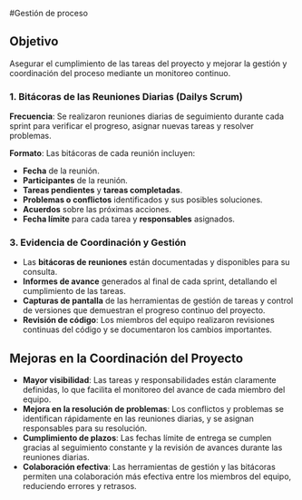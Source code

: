 #Gestión de proceso

## Objetivo
Asegurar el cumplimiento de las tareas del proyecto y mejorar la gestión y coordinación del proceso mediante un monitoreo continuo.

### 1. Bitácoras de las Reuniones Diarias (Dailys Scrum)
**Frecuencia**: Se realizaron reuniones diarias de seguimiento durante cada sprint para verificar el progreso, asignar nuevas tareas y resolver problemas.

**Formato**: Las bitácoras de cada reunión incluyen:
- **Fecha** de la reunión.
- **Participantes** de la reunión.
- **Tareas pendientes** y **tareas completadas**.
- **Problemas o conflictos** identificados y sus posibles soluciones.
- **Acuerdos** sobre las próximas acciones.
- **Fecha límite** para cada tarea y **responsables** asignados.


### 3. Evidencia de Coordinación y Gestión
- Las **bitácoras de reuniones** están documentadas y disponibles para su consulta.
- **Informes de avance** generados al final de cada sprint, detallando el cumplimiento de las tareas.
- **Capturas de pantalla** de las herramientas de gestión de tareas y control de versiones que demuestran el progreso continuo del proyecto.
- **Revisión de código**: Los miembros del equipo realizaron revisiones continuas del código y se documentaron los cambios importantes.


## Mejoras en la Coordinación del Proyecto
- **Mayor visibilidad**: Las tareas y responsabilidades están claramente definidas, lo que facilita el monitoreo del avance de cada miembro del equipo.
- **Mejora en la resolución de problemas**: Los conflictos y problemas se identifican rápidamente en las reuniones diarias, y se asignan responsables para su resolución.
- **Cumplimiento de plazos**: Las fechas límite de entrega se cumplen gracias al seguimiento constante y la revisión de avances durante las reuniones diarias.
- **Colaboración efectiva**: Las herramientas de gestión y las bitácoras permiten una colaboración más efectiva entre los miembros del equipo, reduciendo errores y retrasos.
